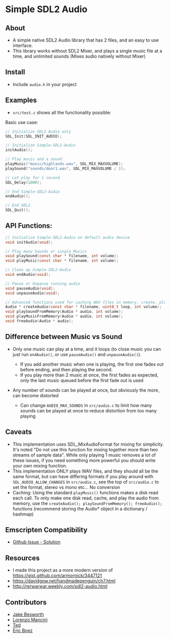 # Simple SDL2 Audio

## About

* A simple native SDL2 Audio library that has 2 files, and an easy to use interface.
* This library works without SDL2 Mixer, and plays a single music file at a time, and unlimited sounds (Mixes audio natively without Mixer)

## Install

* Include `audio.h` in your project

## Examples

* `src/test.c` shows all the functionality possible:

Basic use case:

```c
// Initialize SDL2 Audio only
SDL_Init(SDL_INIT_AUDIO);

// Initialize Simple-SDL2-Audio
initAudio();

// Play music and a sound
playMusic("music/highlands.wav", SDL_MIX_MAXVOLUME);
playSound("sounds/door1.wav", SDL_MIX_MAXVOLUME / 2);

// Let play for 1 second
SDL_Delay(1000);

// End Simple-SDL2-Audio
endAudio();

// End SDL2
SDL_Quit();
```

## API Functions:

```c
// Initialize Simple-SDL2-Audio on default audio device
void initAudio(void);

// Play many Sounds or single Musics
void playSound(const char * filename, int volume);
void playMusic(const char * filename, int volume);

// Clean up Simple-SDL2-Audio
void endAudio(void);

// Pause or Unpause running audio
void pauseAudio(void);
void unpauseAudio(void);

// Advanced functions used for caching WAV files in memory, create, play many times, free
Audio * createAudio(const char * filename, uint8_t loop, int volume);
void playSoundFromMemory(Audio * audio, int volume);
void playMusicFromMemory(Audio * audio, int volume);
void freeAudio(Audio * audio);
```

## Difference between Music vs Sound

* Only one music can play at a time, and it loops (to close music you can just run `endAudio()`, or use `pauseAudio()` and `unpauseAudio()`).
   * If you add another music when one is playing, the first one fades out before ending, and then playing the second.
   * If you play more than 2 music at once, the first fades as expected, only the last music queued before the first fade out is used

* Any number of sounds can be played at once, but obviously the more, can become distorted
   * Can change `AUDIO_MAX_SOUNDS` in `src/audio.c` to limit how many sounds can be played at once to reduce distortion from too many playing

## Caveats

* This implementation uses SDL_MixAudioFormat for mixing for simplicity. It's noted "Do not use this function for mixing together more than two streams of sample data". While only playing 1 music removes a lot of these issues, if you need something more powerful you should write your own mixing function.
* This implementation ONLY plays WAV files, and they should all be the same format, but can have differing formats if you play around with `SDL_AUDIO_ALLOW_CHANGES` in `src/audio.c`, see the top of `src/audio.c` to set the format, stereo vs mono etc... No conversion
* Caching: Using the standard `playMusic()` functions makes a disk read each call. To only make one disk read, cache, and play the audio from memory, use the `createAudio(); playSoundFromMemory(); freeAudio();` functions (recommend storing the Audio* object in a dictionary / hashmap)


## Emscripten Compatibility

* [Github Issue - Solution](https://github.com/jakebesworth/Simple-SDL2-Audio/issues/2)

## Resources

* I made this project as a more modern version of https://gist.github.com/armornick/3447121
* https://davidgow.net/handmadepenguin/ch7.html
* http://rerwarwar.weebly.com/sdl2-audio.html

## Contributors

* [Jake Besworth](https://github.com/jakebesworth)
* [Lorenzo Mancini](https://github.com/lmancini)
* [Ted](https://github.com/claimred)
* [Eric Boez](https://github.com/ericb59)
